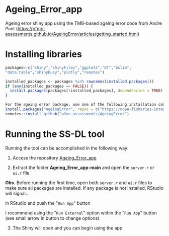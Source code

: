 # Ageing_Error_app
Ageing error shiny app using the TMB-based ageing error code from Andre Punt (https://pfmc-assessments.github.io/AgeingError/articles/getting_started.html) 

# Installing libraries 
```R
packages<-c("shiny","shinyFiles","ggplot2","DT","bslib",
"data.table","shinybusy","plotly","remotes")

installed_packages <- packages %in% rownames(installed.packages())
if (any(installed_packages == FALSE)) {
  install.packages(packages[!installed_packages], dependencies = TRUE)
}

For the ageing error package, use one of the following installation commands
install.packages("AgeingError", repos = c("https://noaa-fisheries-integrated-toolbox.r-universe.dev", "https://cloud.r-project.org"))
remotes::install_github("pfmc-assessments/AgeingError")

```

# Running the SS-DL tool

Running the tool can be accomplished in the following way:

1. Access the repository [Ageing_Error_app](https://github.com/shcaba/Ageing_Error_app)


2. Extract the folder **Ageing_Error_app-main** and open the `server.r` or `ui.r` file 

**Obs.** Before running the first time, open both `server.r` and `ui.r` files to make sure all packages are installed. If any package is not installed, RStudio will signal..

in RStudio and push the "`Run App`" button 

I recommend using the "`Run External`" option within the "`Run App`" button 
(see small arrow in button to change options)


3. The Shiny will open and you can begin using the app


